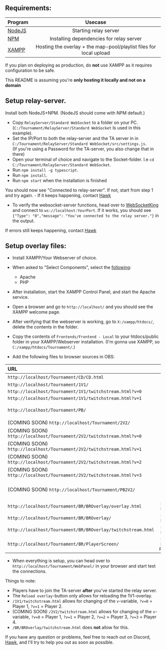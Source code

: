 ## Requirements:
| Program                                                                  |                              Usecase                               |
| :----------------------------------------------------------------------- | :----------------------------------------------------------------: |
| [NodeJS](https://nodejs.org/en/download/)                                |                       Starting relay server                        |
| [NPM](https://docs.npmjs.com/downloading-and-installing-node-js-and-npm) |              Installing dependencies for relay server              |
| [XAMPP](https://www.apachefriends.org/download.html)                     | Hosting the overlay + the map-pool/playlist files for local upload |

If you plan on deploying as production, do **not** use XAMPP as it requires configuration to be safe. 

This README is assuming you're **only hosting it locally and not on a domain**

## Setup relay-server.
Install both NodeJS+NPM. (NodeJS should come with NPM default.)

- Copy `RelayServer/Standard WebSocket` to a folder on your PC. (`C:/Tournament/RelayServer/Standard WebSocket` Is used in this example).
- Set the IP/Port to both the relay-server and the TA server in in `C:/Tournament/RelayServer/Standard WebSocket/src/settings.js`. \
(If you're using a Password for the TA-server, you also change that in there)
- Open your terminal of choice and navigate to the Socket-folder. I.e `cd C:/Tournament/RelayServer/Standard WebSocket`.
- Run `npm install -g typescript`.
- Run `npm install`.
- Run `npm start` when the installation is finished

You should now see "Connected to relay-server". If not, start from step 1 and try again. - If it keeps happening, contact [Hawk](https://discordapp.com/users/592779895084679188)
- To verify the websocket-server functions, head over to [WebSocketKing](https://websocketking.com/) and connect to `ws://localhost:YourPort`.
If it works, you should see `{"Type": "0","message": "You've connected to the relay server."}` in the output.

If errors still keeps happening, contact [Hawk](https://discordapp.com/users/592779895084679188)

## Setup overlay files:
- Install XAMPP/Your Webserver of choice.
- When asked to "Select Components", select the [following](https://i.imgur.com/eoPJIA9.png): 
    - Apache
    - PHP

- After installation, start the XAMPP Control Panel, and start the Apache service.
- Open a browser and go to `http://localhost/` and you should see the XAMPP welcome page.
- After verifying that the webserver is working, go to `X:/xampp/htdocs/`, delete the contents in the folder.
- Copy the contents of `Frontends/Frontend - Local` to your htdocs/public folder in your XAMPP/Webserver installation. (I'm gonna use XAMPP, so `C:/xampp/htdocs/Tournament/`.)

- Add the following files to browser sources in OBS:

| URL                                                                   |          Scene          |  Order   | Resolution  |
| :-------------------------------------------------------------------- | :---------------------: | :------: | :---------: |
| `http://localhost/Tournament/CD/CD.html`                              |          `CD`           |    -     | `1920x1080` |
| `http://localhost/Tournament/1V1/`                                    |          `1V1`          |  `Top`   | `1920x1080` |
| `http://localhost/Tournament/1V1/twitchstream.html?v=0`               |          `1V1`          | `Bottom` | `1920x1080` |
| `http://localhost/Tournament/1V1/twitchstream.html?v=1`               |          `1V1`          | `Bottom` | `1920x1080` |
| `http://localhost/Tournament/PB/`                                     |    `Picks and Bans`     |  `Top`   | `1920x1080` |
| (COMING SOON) `http://localhost/Tournament/2V2/`                      |          `2V2`          |  `Top`   | `1920x1080` |
| (COMING SOON) `http://localhost/Tournament/2V2/twitchstream.html?v=0` |          `2V2`          | `Bottom` | `1920x1080` |
| (COMING SOON) `http://localhost/Tournament/2V2/twitchstream.html?v=1` |          `2V2`          | `Bottom` | `1920x1080` |
| (COMING SOON) `http://localhost/Tournament/2V2/twitchstream.html?v=2` |          `2V2`          | `Bottom` | `1920x1080` |
| (COMING SOON) `http://localhost/Tournament/2V2/twitchstream.html?v=3` |          `2V2`          | `Bottom` | `1920x1080` |
| (COMING SOON) `http://localhost/Tournament/PB2V2/`                    |  `2V2 Picks and Bans`   |  `Top`   | `1920x1080` |
| `http://localhost/Tournament/BR/BROverlay/overlay.html`               |     `Battle Royale`     |  `Top`   | `2560x1140` |
| `http://localhost/Tournament/BR/BROverlay/`                           |     `Battle Royale`     | `Bottom` | `1920x1080` |
| `http://localhost/Tournament/BR/BROverlay/twitchstream.html`          |     `Battle Royale`     | `Bottom` | `1920x1080` |
| `http://localhost/Tournament/BR/PlayerScreen/`                        | `Battle Royale Players` |  `Top`   | `1920x1080` |

- When everything is setup, you can head over to `http://localhost/Tournament/WebPanel/` in your browser and start test the connections.

Things to note:
- Players have to join the TA-server **after** you've started the relay server. 
- The `Reload overlay`-button only allows for reloading the 1V1-overlay.
- `/1V1/twitchstream.html` allows for changing of the `v`-variable, `?v=0` = Player 1, `?v=1` = Player 2.
- (COMING SOON) `/2V2/twitchstream.html` allows for changing of the `v`-variable, `?v=0` = Player 1, `?v=1` = Player 2, `?v=2` = Player 3, `?v=3` = Player 4.
- `/BR/BROverlay/twitchstream.html` does **not** allow for this.

If you have any question or problems, feel free to reach out on Discord, [Hawk](https://discordapp.com/users/592779895084679188), and I'll try to help you out as soon as possible.
